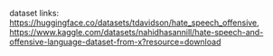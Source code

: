 dataset links: https://huggingface.co/datasets/tdavidson/hate_speech_offensive, https://www.kaggle.com/datasets/nahidhasannill/hate-speech-and-offensive-language-dataset-from-x?resource=download
